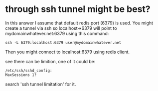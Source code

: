 
# through ssh tunnel might be best?

In this answer I assume that default redis port (6379) is used. You might
create a tunnel via ssh so localhost->6379 will point to
mydomainwhatever.net:6379 using this command:

    ssh -L 6379:localhost:6379 user@mydomainwhatever.net

Then you might connect to localhost:6379 using redis client.

see there can be limition, one of it could be:

    /etc/ssh/sshd_config:
    MaxSessions 1?

search 'ssh tunnel limitation' for it.
